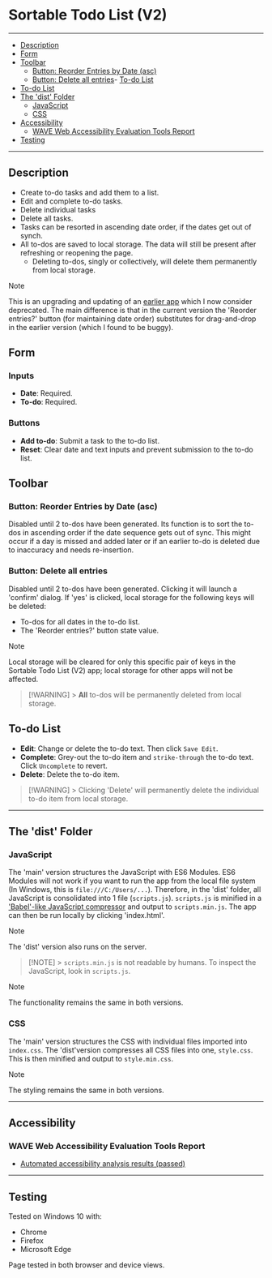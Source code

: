# Sortable Todo List (V2)

---

- [Description](#description)
- [Form](#form)
- [Toolbar](#toolbar)
  - [Button: Reorder Entries by Date (asc)](#button-reorder-entries-by-date-asc)
  - [Button: Delete all entries](#button-delete-all-entries)- [To-do List](#to-do-list)
- [To-do List](#to-do-list)
- [The 'dist' Folder](#the-dist-folder)
  - [JavaScript](#javascript)
  - [CSS](#css)
- [Accessibility](#accessibility)
  - [WAVE Web Accessibility Evaluation Tools Report](#wave-web-accessibility-evaluation-tools-report)
- [Testing](#testing)

---

## Description

- Create to-do tasks and add them to a list.
- Edit and complete to-do tasks.
- Delete individual tasks
- Delete all tasks.
- Tasks can be resorted in ascending date order, if the dates get out of synch.
- All to-dos are saved to local storage. The data will still be present after refreshing or reopening the page.
  - Deleting to-dos, singly or collectively, will delete them permanently from local storage.

> [!NOTE]
> This is an upgrading and updating of an [earlier app](https://chrisnajman.github.io/sortable-todo-list/) which I now consider deprecated. The main difference is that in the current version the 'Reorder entries?' button (for maintaining date order) substitutes for drag-and-drop in the earlier version (which I found to be buggy).

## Form

### Inputs

- **Date**: Required.
- **To-do**: Required.

### Buttons

- **Add to-do**: Submit a task to the to-do list.
- **Reset**: Clear date and text inputs and prevent submission to the to-do list.

## Toolbar

### Button: Reorder Entries by Date (asc)

Disabled until 2 to-dos have been generated. Its function is to sort the to-dos in ascending order if the date sequence gets out of sync. This might occur if a day is missed and added later or if an earlier to-do is deleted due to inaccuracy and needs re-insertion.

### Button: Delete all entries

Disabled until 2 to-dos have been generated. Clicking it will launch a 'confirm' dialog. If 'yes' is clicked, local storage for the following keys will be deleted:

- To-dos for all dates in the to-do list.
- The 'Reorder entries?' button state value.

> [!NOTE]
> Local storage will be cleared for only this specific pair of keys in the Sortable Todo List (V2) app; local storage for other apps will not be affected.

> [!WARNING] > **All** to-dos will be permanently deleted from local storage.

## To-do List

- **Edit**: Change or delete the to-do text. Then click `Save Edit`.
- **Complete**: Grey-out the to-do item and `strike-through` the to-do text. Click `Uncomplete` to revert.
- **Delete**: Delete the to-do item.

> [!WARNING] > Clicking 'Delete' will permanently delete the individual to-do item from local storage.

---

## The 'dist' Folder

### JavaScript

The 'main' version structures the JavaScript with ES6 Modules. ES6 Modules will not work if you want to run the app from the local file system (In Windows, this is `file:///C:/Users/...`). Therefore, in the 'dist' folder, all JavaScript is consolidated into 1 file (`scripts.js`). `scripts.js` is minified in a ['Babel'-like JavaScript compressor](https://jscompress.com/) and output to `scripts.min.js`. The app can then be run locally by clicking 'index.html'.

> [!NOTE]
> The 'dist' version also runs on the server.

> [!NOTE] > `scripts.min.js` is not readable by humans. To inspect the JavaScript, look in `scripts.js`.

> [!NOTE]
> The functionality remains the same in both versions.

### CSS

The 'main' version structures the CSS with individual files imported into `index.css`. The 'dist'version compresses all CSS files into one, `style.css`. This is then minified and output to `style.min.css`.

> [!NOTE]
> The styling remains the same in both versions.

---

## Accessibility

### WAVE Web Accessibility Evaluation Tools Report

- [Automated accessibility analysis results (passed)](https://wave.webaim.org/report#/https://chrisnajman.github.io/to-do-list-v2/)

---

## Testing

Tested on Windows 10 with:

- Chrome
- Firefox
- Microsoft Edge

Page tested in both browser and device views.
